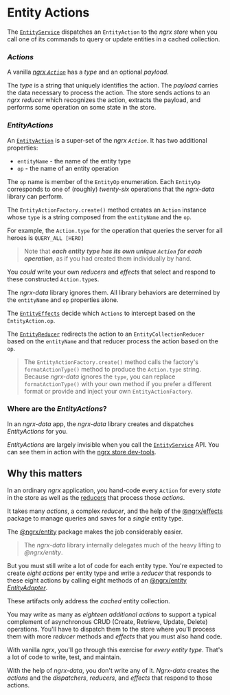 # Entity Actions

The [`EntityService`](entity-service.md) dispatches an `EntityAction` to the _ngrx store_ when you call one of its commands to query or update entities in a cached collection.

### _Actions_

A vanilla
[_ngrx `Action`_](https://github.com/ngrx/platform/blob/master/docs/store/actions.md)
has a _type_ and an optional _payload_.

The _type_ is a string that uniquely identifies the action.
The _payload_ carries the data necessary to process the action.
The store sends actions to an _ngrx reducer_ which recognizes the action, extracts the payload, and performs some operation on some state in the store.

### _EntityActions_
An [`EntityAction`](../lib/src/entity.actions.ts) is a super-set of the _ngrx `Action`_.
It has two additional properties:
* `entityName` - the name of the entity type
* `op` - the name of an entity operation

The `op` name is member of the `EntityOp` enumeration.
Each `EntityOp` corresponds to one of (roughly) _twenty-six_ operations
that the _ngrx-data_ library can perform.

The `EntityActionFactory.create()` method creates an `Action` instance 
whose `type` is a string composed from the `entityName`
and the `op`.

For example, the `Action.type` for the operation that queries the server for all heroes is `QUERY_ALL [HERO]`

>Note that **_each entity type has its own _unique_ `Action` for each operation_**, as if you had created them individually by hand.

You _could_ write your own _reducers_ and _effects_ that select and respond to these constructed `Action.type`s.

The _ngrx-data_ library ignores them.
All library behaviors are determined by the `entityName` and `op` properties alone.

The [`EntityEffects`](../lib/src/entity.effects.ts) decide which `Actions` to intercept based on the `EntityAction.op`.

The [`EntityReducer`](../lib/src/entity.reducer.ts) redirects the action to an `EntityCollectionReducer` based on the `entityName` and that reducer 
process the action based on the `op`.

>The `EntityActionFactory.create()` method calls the factory's `formatActionType()` method
to produce the `Action.type` string.
>Because _ngrx-data_ ignores the `type`, you can replace `formatActionType()` with your own method if you prefer a different format
or provide and inject your own `EntityActionFactory`.

### Where are the _EntityActions_?

In an _ngrx-data_ app, the _ngrx-data_ library creates and dispatches _EntityActions_ for you.

_EntityActions_ are largely invisible when you call the [`EntityService`](entity-service.md) API. 
You can see them in action with the
[ngrx store dev-tools](https://github.com/ngrx/platform/tree/master/docs/store-devtools).

## Why this matters

In an ordinary _ngrx_ application, you hand-code every `Action` for every _state_ in the store 
as well as the [reducers](https://github.com/ngrx/platform/blob/master/docs/store/actions.md#action-reducers) 
that process those _actions_.

It takes many _actions_, a complex _reducer_, and the help of the [@ngrx/effects](https://github.com/ngrx/platform/blob/master/docs/effects/README.md) package to manage queries and saves for a _single_ entity type.

The [@ngrx/entity](https://github.com/ngrx/platform/blob/master/docs/entity/README.md) package makes the job considerably easier.

>The _ngrx-data_ library internally delegates much of the heavy lifting to _@ngrx/entity_. 

But you must still write a lot of code for each entity type.
You're expected to create _eight actions_ per entity type and 
write a _reducer_ that responds to these eight actions by calling eight methods of an [@ngrx/entity _EntityAdapter_](https://github.com/ngrx/platform/blob/master/docs/entity/adapter.md#adapter-collection-methods).

These artifacts only address the _cached_ entity collection. 

You may write as many as _eighteen additional actions_ to support a typical complement of asynchronous CRUD (Create, Retrieve, Update, Delete) operations. You'll have to dispatch them to the store where you'll process them with more _reducer_ methods and _effects_ that you must also hand code.

With vanilla _ngrx_, you'll go through this exercise for _every entity type_.
That's a lot of code to write, test, and maintain.

With the help of _ngrx-data_, you don't write any of it.
_Ngrx-data_ creates the _actions_ and the _dispatchers_, _reducers_, and _effects_ that respond to those actions.
